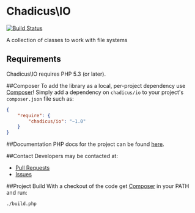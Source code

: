 # Chadicus\IO
[![Build Status](https://travis-ci.org/chadicus/io-php.png)](https://travis-ci.org/chadicus/io-php)


A collection of classes to work with file systems

## Requirements

Chadicus\IO requires PHP 5.3 (or later).

##Composer
To add the library as a local, per-project dependency use [Composer](http://getcomposer.org)! Simply add a dependency on
`chadicus/io` to your project's `composer.json` file such as:

```json
{
    "require": {
        "chadicus/io": "~1.0"
    }
}
```
##Documentation
PHP docs for the project can be found [here](http://chadicus.github.io/io-php).

##Contact
Developers may be contacted at:

 * [Pull Requests](https://github.com/chadicus/io-php/pulls)
 * [Issues](https://github.com/chadicus/io-php/issues)

##Project Build
With a checkout of the code get [Composer](http://getcomposer.org) in your PATH and run:

```sh
./build.php
```
